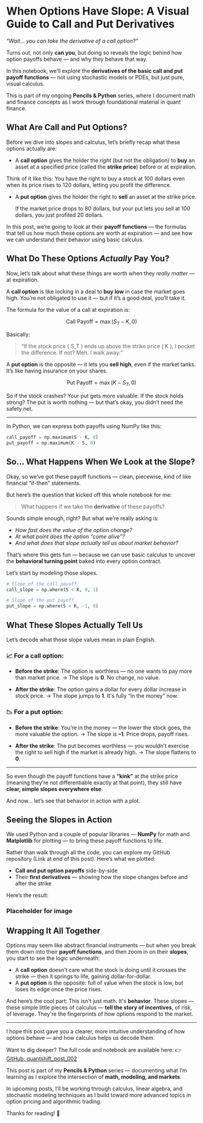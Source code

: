 # When Options Have Slope: A Visual Guide to Call and Put Derivatives

*“Wait... you can take the derivative of a call option?”*

Turns out, not only **can you**, but doing so reveals the logic behind how option payoffs behave — and why they behave that way.

In this notebook, we’ll explore the **derivatives of the basic call and put payoff functions** — not using stochastic models or PDEs, but just pure, visual calculus.

This is part of my ongoing **Pencils & Python** series, where I document math and finance concepts as I work through foundational material in quant finance.


## What Are Call and Put Options?

Before we dive into slopes and calculus, let’s briefly recap what these options actually are:

- A **call option** gives the holder the *right* (but not the obligation) to **buy** an asset at a specified price (called the **strike price**) before or at expiration.

Think of it like this: You have the right to buy a stock at 100 dollars even when its price rises to 120 dollars, letting you profit the difference.

- A **put option** gives the holder the right to **sell** an asset at the strike price.

  If the market price drops to 80 dollars, but your put lets you sell at 100 dollars, you just profited 20 dollars.

In this post, we’re going to look at their **payoff functions** — the formulas that tell us how much these options are worth at expiration — and see how we can understand their behavior using basic calculus.


## What Do These Options *Actually* Pay You?

Now, let’s talk about what these things are worth when they *really matter* — at expiration.

A **call option** is like locking in a deal to **buy low** in case the market goes high. You’re not obligated to use it — but if it’s a good deal, you’ll take it.

The formula for the value of a call at expiration is:

$$
\text{Call Payoff} = \max(S_T - K, 0)
$$

Basically:
> “If the stock price \( S_T \) ends up above the strike price \( K \), I pocket the difference. If not? Meh. I walk away.”

A **put option** is the opposite — it lets you **sell high**, even if the market tanks. It’s like having insurance on your shares.

$$
\text{Put Payoff} = \max(K - S_T, 0)
$$

So if the stock crashes? Your put gets more valuable. If the stock holds strong? The put is worth nothing — but that’s okay, you didn’t need the safety net.

---

In Python, we can express both payoffs using NumPy like this:
```python
call_payoff = np.maximum(S - K, 0)
put_payoff = np.maximum(K - S, 0)
```


## So... What Happens When We Look at the Slope?

Okay, so we’ve got these payoff functions — clean, piecewise, kind of like financial “if-then” statements.

But here’s the question that kicked off this whole notebook for me:

> What happens if we take the **derivative** of these payoffs?

Sounds simple enough, right? But what we’re really asking is:

- *How fast does the value of the option change?*
- *At what point does the option “come alive”?*
- *And what does that slope actually tell us about market behavior?*

That’s where this gets fun — because we can use basic calculus to uncover the **behavioral turning point** baked into every option contract.

Let’s start by modeling those slopes.

```python
# Slope of the call payoff
call_slope = np.where(S < K, 0, 1)

# Slope of the put payoff
put_slope = np.where(S < K, -1, 0)
```


## What These Slopes Actually Tell Us

Let’s decode what those slope values mean in plain English.

### 📈 For a **call option**:

- **Before the strike**:
  The option is worthless — no one wants to pay more than market price.
  → The slope is **0**. No change, no value.

- **After the strike**:
  The option gains a dollar for every dollar increase in stock price.
  → The slope jumps to **1**. It's fully “in the money” now.

### 📉 For a **put option**:

- **Before the strike**:
  You’re in the money — the lower the stock goes, the more valuable the option.
  → The slope is **–1**. Price drops, payoff rises.

- **After the strike**:
  The put becomes worthless — you wouldn’t exercise the right to sell high if the market is already high.
  → The slope flattens to **0**.

---

So even though the payoff functions have a **“kink”** at the strike price (meaning they’re not differentiable exactly at that point), they still have **clear, simple slopes everywhere else**.

And now… let’s see that behavior in action with a plot.


## Seeing the Slopes in Action

We used Python and a couple of popular libraries — **NumPy** for math and **Matplotlib** for plotting — to bring these payoff functions to life.

Rather than walk through all the code, you can explore my GitHub repository (Link at end of this post).  Here’s what we plotted:

- **Call and put option payoffs** side-by-side
- Their **first derivatives** — showing how the slope changes before and after the strike

Here’s the result:


### Placeholder for image

## Wrapping It All Together

Options may seem like abstract financial instruments — but when you break them down into their **payoff functions**, and then zoom in on their **slopes**, you start to see the logic underneath:

- A **call option** doesn’t care what the stock is doing until it crosses the strike — then it springs to life, gaining dollar-for-dollar.
- A **put option** is the opposite: full of value when the stock is low, but loses its edge once the price rises.

And here’s the cool part:
This isn't just math. It's **behavior**.
These slopes — these simple little pieces of calculus — **tell the story of incentives**, of risk, of leverage. They're the fingerprints of how options respond to the market.

---

I hope this post gave you a clearer, more intuitive understanding of how options behave — and how calculus helps us decode them.

Want to dig deeper? The full code and notebook are available here:
👉 [GitHub: quantshift_post_002](https://github.com/Pencils-and-Python/quantshift-post-002)

This post is part of my **Pencils & Python** series — documenting what I’m learning as I explore the intersection of **math, modeling, and markets**.

In upcoming posts, I’ll be working through calculus, linear algebra, and stochastic modeling techniques as I build toward more advanced topics in option pricing and algorithmic trading.

Thanks for reading! 🚀
